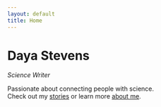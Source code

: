 ```yaml
---
layout: default
title: Home
---
```


# Daya Stevens  
*Science Writer*

Passionate about connecting people with science.  
Check out my [stories](stories.html) or learn more [about me](about.html).
